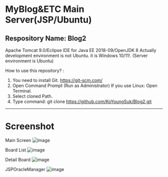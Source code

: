 # MyBlog&amp;ETC Main Server(JSP/Ubuntu)
Respository Name: Blog2
------------------------------------------------------------------------------------------------------------------------------------------
Apache Tomcat 9.0/Eclipse IDE for Java EE 2018-09/OpenJDK 8
Actually development environment is not Ubuntu. it is Windows 10/11!.
(Server environment is Ubuntu)

How to use this repository? :
  1. You need to install Git. https://git-scm.com/
  2. Open Command Prompt (Run as Administrator)
     If you use Linux: Open Terminal. 
  4. Select cloned Path. 
  5. Type command: git clone https://github.com/KoYoungSuk/Blog2.git
  
 ----------------------------------------------------------------------------------------------------------------------------------------
 # Screenshot
 
 Main Screen 
![image](https://user-images.githubusercontent.com/58511486/170816800-fd3f9161-bec5-4256-b1a7-5574bf0acdaf.png)

 Board List
 ![image](https://user-images.githubusercontent.com/58511486/170816836-c3049b6e-caea-478d-bddc-e19a83ed040e.png)

 Detail Board
 ![image](https://user-images.githubusercontent.com/58511486/170816865-92f3c990-ec55-4be5-a6cd-7c97cf95d6ef.png)

 JSPOracleManager
 ![image](https://user-images.githubusercontent.com/58511486/170816893-b9c05a71-b4bb-4cba-b68f-d1e77daf7a79.png)

